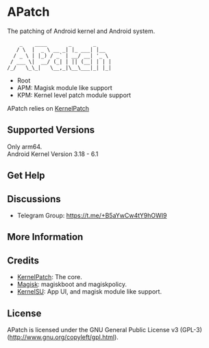 # APatch

The patching of Android kernel and Android system.

``` shell
    _    ____       _       _     
   / \  |  _ \ __ _| |_ ___| |__  
  / _ \ | |_) / _` | __/ __| '_ \ 
 / ___ \|  __/ (_| | || (__| | | |
/_/   \_\_|   \__,_|\__\___|_| |_|
```

- Root
- APM: Magisk module like support
- KPM: Kernel level patch module support

APatch relies on [KernelPatch](https://github.com/bmax121/KernelPatch/)

## Supported Versions

Only arm64.  
Android Kernel Version 3.18 - 6.1 

## Get Help

## Discussions

- Telegram Group: https://t.me/+B5aYwCw4tY9hOWI9

## More Information


## Credits

- [KernelPatch](https://github.com/bmax121/KernelPatch/): The core.
- [Magisk](https://github.com/topjohnwu/Magisk): magiskboot and magiskpolicy. 
- [KernelSU](https://github.com/tiann/KernelSU): App UI, and magisk module like support.

## License

APatch is licensed under the GNU General Public License v3 (GPL-3) (http://www.gnu.org/copyleft/gpl.html).
